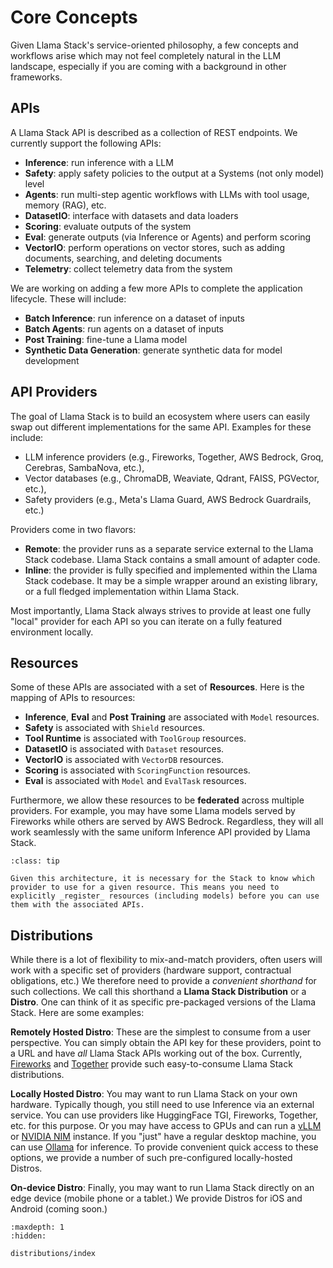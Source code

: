 # Core Concepts

Given Llama Stack's service-oriented philosophy, a few concepts and workflows arise which may not feel completely natural in the LLM landscape, especially if you are coming with a background in other frameworks.


## APIs

A Llama Stack API is described as a collection of REST endpoints. We currently support the following APIs:

- **Inference**: run inference with a LLM
- **Safety**: apply safety policies to the output at a Systems (not only model) level
- **Agents**: run multi-step agentic workflows with LLMs with tool usage, memory (RAG), etc.
- **DatasetIO**: interface with datasets and data loaders
- **Scoring**: evaluate outputs of the system
- **Eval**: generate outputs (via Inference or Agents) and perform scoring
- **VectorIO**: perform operations on vector stores, such as adding documents, searching, and deleting documents
- **Telemetry**: collect telemetry data from the system

We are working on adding a few more APIs to complete the application lifecycle. These will include:
- **Batch Inference**: run inference on a dataset of inputs
- **Batch Agents**: run agents on a dataset of inputs
- **Post Training**: fine-tune a Llama model
- **Synthetic Data Generation**: generate synthetic data for model development

## API Providers

The goal of Llama Stack is to build an ecosystem where users can easily swap out different implementations for the same API. Examples for these include:
- LLM inference providers (e.g., Fireworks, Together, AWS Bedrock, Groq, Cerebras, SambaNova, etc.),
- Vector databases (e.g., ChromaDB, Weaviate, Qdrant, FAISS, PGVector, etc.),
- Safety providers (e.g., Meta's Llama Guard, AWS Bedrock Guardrails, etc.)

Providers come in two flavors:
- **Remote**: the provider runs as a separate service external to the Llama Stack codebase. Llama Stack contains a small amount of adapter code.
- **Inline**: the provider is fully specified and implemented within the Llama Stack codebase. It may be a simple wrapper around an existing library, or a full fledged implementation within Llama Stack.

Most importantly, Llama Stack always strives to provide at least one fully "local" provider for each API so you can iterate on a fully featured environment locally.
## Resources

Some of these APIs are associated with a set of **Resources**. Here is the mapping of APIs to resources:

- **Inference**, **Eval** and **Post Training** are associated with `Model` resources.
- **Safety** is associated with `Shield` resources.
- **Tool Runtime** is associated with `ToolGroup` resources.
- **DatasetIO** is associated with `Dataset` resources.
- **VectorIO** is associated with `VectorDB` resources.
- **Scoring** is associated with `ScoringFunction` resources.
- **Eval** is associated with `Model` and `EvalTask` resources.

Furthermore, we allow these resources to be **federated** across multiple providers. For example, you may have some Llama models served by Fireworks while others are served by AWS Bedrock. Regardless, they will all work seamlessly with the same uniform Inference API provided by Llama Stack.

```{admonition} Registering Resources
:class: tip

Given this architecture, it is necessary for the Stack to know which provider to use for a given resource. This means you need to explicitly _register_ resources (including models) before you can use them with the associated APIs.
```

## Distributions

While there is a lot of flexibility to mix-and-match providers, often users will work with a specific set of providers (hardware support, contractual obligations, etc.) We therefore need to provide a _convenient shorthand_ for such collections. We call this shorthand a **Llama Stack Distribution** or a **Distro**. One can think of it as specific pre-packaged versions of the Llama Stack. Here are some examples:

**Remotely Hosted Distro**: These are the simplest to consume from a user perspective. You can simply obtain the API key for these providers, point to a URL and have _all_ Llama Stack APIs working out of the box. Currently, [Fireworks](https://fireworks.ai/) and [Together](https://together.xyz/) provide such easy-to-consume Llama Stack distributions.

**Locally Hosted Distro**: You may want to run Llama Stack on your own hardware. Typically though, you still need to use Inference via an external service. You can use providers like HuggingFace TGI, Fireworks, Together, etc. for this purpose. Or you may have access to GPUs and can run a [vLLM](https://github.com/vllm-project/vllm) or [NVIDIA NIM](https://build.nvidia.com/nim?filters=nimType%3Anim_type_run_anywhere&q=llama) instance. If you "just" have a regular desktop machine, you can use [Ollama](https://ollama.com/) for inference. To provide convenient quick access to these options, we provide a number of such pre-configured locally-hosted Distros.


**On-device Distro**: Finally, you may want to run Llama Stack directly on an edge device (mobile phone or a tablet.) We provide Distros for iOS and Android (coming soon.)

```{toctree}
:maxdepth: 1
:hidden:

distributions/index
```
